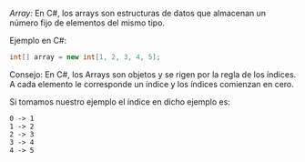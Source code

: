 *Array:* En C\#, los arrays son estructuras de datos que almacenan un número fijo de elementos del mismo tipo\.

Ejemplo en C\#: 

```cs
int[] array = new int[1, 2, 3, 4, 5];
```

Consejo: En C\#, los Arrays son objetos y se rigen por la regla de los índices\. A cada elemento le corresponde un índice y los índices comienzan en cero\. 

Si tomamos nuestro ejemplo el índice en dicho ejemplo es:
```
0 -> 1 
1 -> 2 
2 -> 3 
3 -> 4 
4 -> 5
```